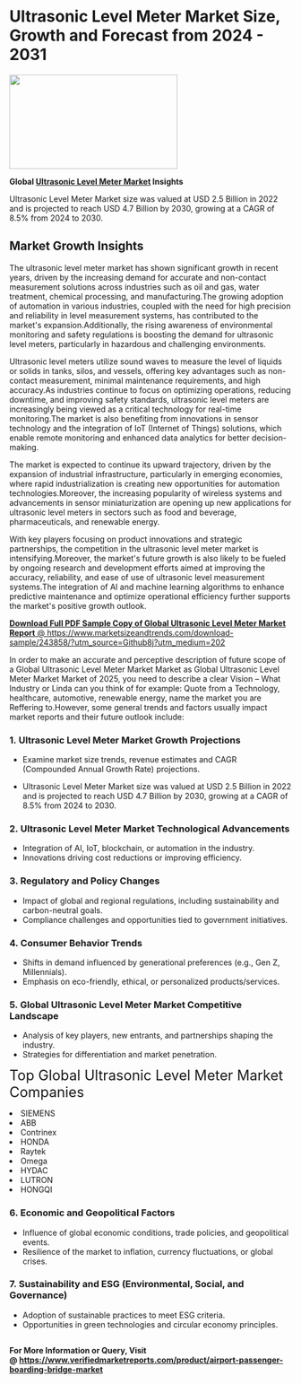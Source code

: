 <H1>Ultrasonic Level Meter Market Size, Growth and Forecast from 2024 - 2031</H1><img class="aligncenter size-medium wp-image-584254" src="https://thirdeyenews.in/wp-content/uploads/2024/09/Global-Market-Research-300x168.jpeg" alt="" width="300" height="168" /><p><strong>Global&nbsp;<a href="https://www.marketsizeandtrends.com/download-sample/243858/?utm_source=Github8j?utm_medium=202">Ultrasonic Level Meter Market</a> Insights</strong></p><p>Ultrasonic Level Meter Market size was valued at USD 2.5 Billion in 2022 and is projected to reach USD 4.7 Billion by 2030, growing at a CAGR of 8.5% from 2024 to 2030.</p><p><h2>Market Growth Insights</h2> <p>The ultrasonic level meter market has shown significant growth in recent years, driven by the increasing demand for accurate and non-contact measurement solutions across industries such as oil and gas, water treatment, chemical processing, and manufacturing.The growing adoption of automation in various industries, coupled with the need for high precision and reliability in level measurement systems, has contributed to the market's expansion.Additionally, the rising awareness of environmental monitoring and safety regulations is boosting the demand for ultrasonic level meters, particularly in hazardous and challenging environments.</p> <p><a href="download-sample-link"></a></p> <p>Ultrasonic level meters utilize sound waves to measure the level of liquids or solids in tanks, silos, and vessels, offering key advantages such as non-contact measurement, minimal maintenance requirements, and high accuracy.As industries continue to focus on optimizing operations, reducing downtime, and improving safety standards, ultrasonic level meters are increasingly being viewed as a critical technology for real-time monitoring.The market is also benefiting from innovations in sensor technology and the integration of IoT (Internet of Things) solutions, which enable remote monitoring and enhanced data analytics for better decision-making.</p> <p>The market is expected to continue its upward trajectory, driven by the expansion of industrial infrastructure, particularly in emerging economies, where rapid industrialization is creating new opportunities for automation technologies.Moreover, the increasing popularity of wireless systems and advancements in sensor miniaturization are opening up new applications for ultrasonic level meters in sectors such as food and beverage, pharmaceuticals, and renewable energy.</p> <p>With key players focusing on product innovations and strategic partnerships, the competition in the ultrasonic level meter market is intensifying.Moreover, the market's future growth is also likely to be fueled by ongoing research and development efforts aimed at improving the accuracy, reliability, and ease of use of ultrasonic level measurement systems.The integration of AI and machine learning algorithms to enhance predictive maintenance and optimize operational efficiency further supports the market's positive growth outlook.</p> <p><a href="get-more-link"></p><p><span class=""><strong>Download Full PDF Sample Copy of Global Ultrasonic Level Meter Market Report</strong> @ <a href="https://www.marketsizeandtrends.com/download-sample/243858/?utm_source=Github8j?utm_medium=202" target="_blank">https://www.marketsizeandtrends.com/download-sample/243858/?utm_source=Github8j?utm_medium=202</a></span></p><p>In order to make an accurate and perceptive description of future scope of a Global&nbsp;Ultrasonic Level Meter Market Market as Global&nbsp;Ultrasonic Level Meter Market Market of 2025, you need to describe a clear Vision &ndash; What Industry or Linda can you think of for example: Quote from a Technology, healthcare, automotive, renewable energy, name the market you are Reffering to.However, some general trends and factors usually impact market reports and their future outlook include:</p><h3>1.&nbsp;<strong>Ultrasonic Level Meter Market Growth Projections</strong></h3><ul><li>Examine market size trends, revenue estimates and CAGR (Compounded Annual Growth Rate) projections.</li><li><p>Ultrasonic Level Meter Market size was valued at USD 2.5 Billion in 2022 and is projected to reach USD 4.7 Billion by 2030, growing at a CAGR of 8.5% from 2024 to 2030.</p></li></ul><h3>2.&nbsp;<strong>Ultrasonic Level Meter Market Technological Advancements</strong></h3><ul><li>Integration of AI, IoT, blockchain, or automation in the industry.</li><li>Innovations driving cost reductions or improving efficiency.</li></ul><h3>3.&nbsp;<strong>Regulatory and Policy Changes</strong></h3><ul><li>Impact of global and regional regulations, including sustainability and carbon-neutral goals.</li><li>Compliance challenges and opportunities tied to government initiatives.</li></ul><h3>4.&nbsp;<strong>Consumer Behavior Trends</strong></h3><ul><li>Shifts in demand influenced by generational preferences (e.g., Gen Z, Millennials).</li><li>Emphasis on eco-friendly, ethical, or personalized products/services.</li></ul><h3>5.&nbsp;<strong>Global Ultrasonic Level Meter Market Competitive Landscape</strong></h3><ul><li>Analysis of key players, new entrants, and partnerships shaping the industry.</li><li>Strategies for differentiation and market penetration.</li></ul><p data-pm-slice="1 1 []"><span style="color: inherit; font-family: inherit; font-size: 25px;">Top Global Ultrasonic Level Meter Market Companies</span></p><div class="" data-test-id=""><p><li>SIEMENS</li><li> ABB</li><li> Contrinex</li><li> HONDA</li><li> Raytek</li><li> Omega</li><li> HYDAC</li><li> LUTRON</li><li> HONGQI</li></p></div><h3>6.&nbsp;<strong>Economic and Geopolitical Factors</strong></h3><ul><li>Influence of global economic conditions, trade policies, and geopolitical events.</li><li>Resilience of the market to inflation, currency fluctuations, or global crises.</li></ul><h3>7.&nbsp;<strong>Sustainability and ESG (Environmental, Social, and Governance)</strong></h3><ul><li>Adoption of sustainable practices to meet ESG criteria.</li><li>Opportunities in green technologies and circular economy principles.</li></ul><h2><strong style="font-size: 14px;">For More Information or Query, Visit @&nbsp;</strong><a style="background-color: #ffffff; font-size: 14px;" href="https://www.marketsizeandtrends.com/report/ultrasonic-level-meter-market/" target="_blank">https://www.verifiedmarketreports.com/product/airport-passenger-boarding-bridge-market</a></h2>